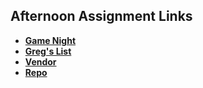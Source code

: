 ## Afternoon Assignment Links

* **[Game Night](https://github.com/Ross-Crimson/week3)**
* **[Greg's List](https://github.com/Ross-Crimson/spring24_gregslistMVC)**
* **[Vendor](https://github.com/Ross-Crimson/Vendr)**
* **[Repo](https://github.com/Ross-Crimson/<ASSIGNMENT_REPO>)**

